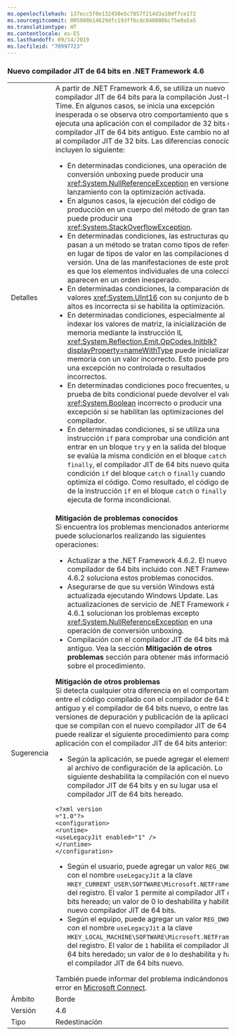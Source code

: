 ```yaml
---
ms.openlocfilehash: 137ecc5f0e132450e5c7857f214d3a10df7ce172
ms.sourcegitcommit: 005980b14629dfc193ff6cdc040800bc75e0a5a5
ms.translationtype: HT
ms.contentlocale: es-ES
ms.lasthandoff: 09/14/2019
ms.locfileid: "70997723"
---
```

### <a name="new-64-bit-jit-compiler-in-the-net-framework-46"></a>Nuevo compilador JIT de 64 bits en .NET Framework 4.6

|   |   |
|---|---|
|Detalles|A partir de .NET Framework 4.6, se utiliza un nuevo compilador JIT de 64 bits para la compilación Just-In-Time. En algunos casos, se inicia una excepción inesperada o se observa otro comportamiento que si se ejecuta una aplicación con el compilador de 32 bits o el compilador JIT de 64 bits antiguo. Este cambio no afecta al compilador JIT de 32 bits. Las diferencias conocidas incluyen lo siguiente:<ul><li>En determinadas condiciones, una operación de conversión unboxing puede producir una <xref:System.NullReferenceException> en versiones de lanzamiento con la optimización activada.</li><li>En algunos casos, la ejecución del código de producción en un cuerpo del método de gran tamaño puede producir una <xref:System.StackOverflowException>.</li><li>En determinadas condiciones, las estructuras que se pasan a un método se tratan como tipos de referencia en lugar de tipos de valor en las compilaciones de versión. Una de las manifestaciones de este problema es que los elementos individuales de una colección aparecen en un orden inesperado.</li><li>En determinadas condiciones, la comparación de los valores <xref:System.UInt16> con su conjunto de bits altos es incorrecta si se habilita la optimización.</li><li>En determinadas condiciones, especialmente al indexar los valores de matriz, la inicialización de la memoria mediante la instrucción IL <xref:System.Reflection.Emit.OpCodes.Initblk?displayProperty=nameWithType> puede inicializar la memoria con un valor incorrecto. Esto puede producir una excepción no controlada o resultados incorrectos.</li><li>En determinadas condiciones poco frecuentes, una prueba de bits condicional puede devolver el valor <xref:System.Boolean> incorrecto o producir una excepción si se habilitan las optimizaciones del compilador.</li><li>En determinadas condiciones, si se utiliza una instrucción <code>if</code> para comprobar una condición antes de entrar en un bloque <code>try</code> y en la salida del bloque <code>try</code>, y se evalúa la misma condición en el bloque <code>catch</code> o <code>finally</code>, el compilador JIT de 64 bits nuevo quita la condición <code>if</code> del bloque <code>catch</code> o <code>finally</code> cuando optimiza el código. Como resultado, el código dentro de la instrucción <code>if</code> en el bloque <code>catch</code> o <code>finally</code> se ejecuta de forma incondicional.</li></ul>|
|Sugerencia|<strong>Mitigación de problemas conocidos</strong> <br/> Si encuentra los problemas mencionados anteriormente, puede solucionarlos realizando las siguientes operaciones:<ul><li>Actualizar a the .NET Framework 4.6.2. El nuevo compilador de 64 bits incluido con .NET Framework 4.6.2 soluciona estos problemas conocidos.</li><li>Asegurarse de que su versión Windows está actualizada ejecutando Windows Update. Las actualizaciones de servicio de .NET Framework 4.6 y 4.6.1 solucionan los problemas excepto <xref:System.NullReferenceException> en una operación de conversión unboxing.</li><li>Compilación con el compilador JIT de 64 bits más antiguo. Vea la sección <strong>Mitigación de otros problemas</strong> sección para obtener más información sobre el procedimiento.</li></ul><strong>Mitigación de otros problemas</strong> <br/> Si detecta cualquier otra diferencia en el comportamiento entre el código compilado con el compilador de 64 bits antiguo y el compilador de 64 bits nuevo, o entre las versiones de depuración y publicación de la aplicación que se compilan con el nuevo compilador JIT de 64 bits, puede realizar el siguiente procedimiento para compilar la aplicación con el compilador JIT de 64 bits anterior:<ul><li>Según la aplicación, se puede agregar el elemento [<](~/docs/framework/configure-apps/file-schema/runtime/uselegacyjit-element.md) al archivo de configuración de la aplicación. Lo siguiente deshabilita la compilación con el nuevo compilador JIT de 64 bits y en su lugar usa el compilador JIT de 64 bits hereado.</li></ul><pre><code class="lang-xml">&lt;?xml version =&quot;1.0&quot;?&gt;&#13;&#10;&lt;configuration&gt;&#13;&#10;&lt;runtime&gt;&#13;&#10;&lt;useLegacyJit enabled=&quot;1&quot; /&gt;&#13;&#10;&lt;/runtime&gt;&#13;&#10;&lt;/configuration&gt;&#13;&#10;</code></pre><ul><li>Según el usuario, puede agregar un valor <code>REG_DWORD</code> con el nombre <code>useLegacyJit</code> a la clave <code>HKEY_CURRENT_USER\SOFTWARE\Microsoft\.NETFramework</code> del registro. El valor 1 permite al compilador JIT de 64 bits hereado; un valor de 0 lo deshabilita y habilita el nuevo compilador JIT de 64 bits.</li><li>Según el equipo, puede agregar un valor <code>REG_DWORD</code> con el nombre <code>useLegacyJit</code> a la clave <code>HKEY_LOCAL_MACHINE\SOFTWARE\Microsoft\.NETFramework</code> del registro. El valor de <code>1</code> habilita el compilador JIT de 64 bits heredado; un valor de <code>0</code> lo deshabilita y habilita el compilador JIT de 64 bits nuevo.</li></ul>También puede informar del problema indicándonos el error en [Microsoft Connect](https://connect.microsoft.com/VisualStudio).|
|Ámbito|Borde|
|Versión|4.6|
|Tipo|Redestinación|

